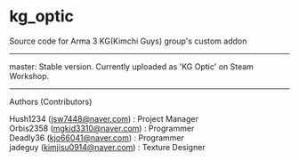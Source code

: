 # kg_optic
Source code for Arma 3 KG(Kimchi Guys) group's custom addon

----

master: Stable version. Currently uploaded as 'KG Optic' on Steam Workshop.

----

Authors (Contributors)

Hush1234 (jsw7448@naver.com) : Project Manager  
Orbis2358 (mgkid3310@naver.com) : Programmer  
Deadly36 (kjo66041@naver.com) : Programmer  
jadeguy (kimjisu0914@naver.com) : Texture Designer 

